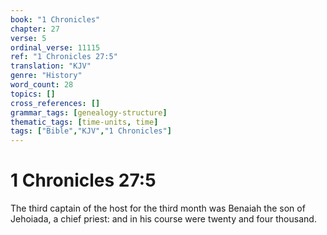 ```yaml
---
book: "1 Chronicles"
chapter: 27
verse: 5
ordinal_verse: 11115
ref: "1 Chronicles 27:5"
translation: "KJV"
genre: "History"
word_count: 28
topics: []
cross_references: []
grammar_tags: [genealogy-structure]
thematic_tags: [time-units, time]
tags: ["Bible","KJV","1 Chronicles"]
---
```


# 1 Chronicles 27:5

The third captain of the host for the third month was Benaiah the son of Jehoiada, a chief priest: and in his course were twenty and four thousand.
